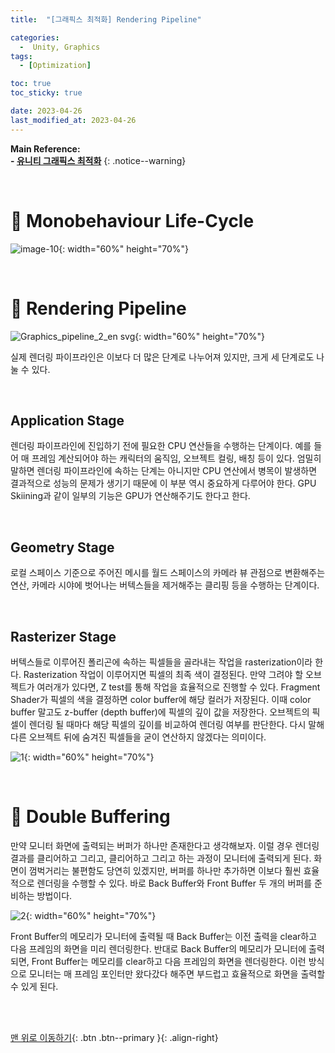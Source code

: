 ```yaml
---
title:  "[그래픽스 최적화] Rendering Pipeline" 

categories:
  -  Unity, Graphics
tags:
  - [Optimization]

toc: true
toc_sticky: true

date: 2023-04-26
last_modified_at: 2023-04-26
---
```



**Main Reference: <br>- [유니티 그래픽스 최적화](https://product.kyobobook.co.kr/detail/S000001888125)**
{: .notice--warning}

<br>

# 🐳 Monobehaviour Life-Cycle 

![image-10](https://user-images.githubusercontent.com/96368476/234336037-96555c10-cb27-404a-a05f-c3c1c775a6ff.png){: width="60%" height="70%"}



<br>



# 🐳 Rendering Pipeline

![Graphics_pipeline_2_en svg](https://user-images.githubusercontent.com/96368476/234338915-4ade388a-1485-49d4-98fc-88836a403ccf.png){: width="60%" height="70%"}

실제 렌더링 파이프라인은 이보다 더 많은 단계로 나누어져 있지만, 크게 세 단계로도 나눌 수 있다. 

<br>

## Application Stage

렌더링 파이프라인에 진입하기 전에 필요한 CPU 연산들을 수행하는 단계이다. 예를 들어 매 프레임 계산되어야 하는 캐릭터의 움직임, 오브젝트 컬링, 배칭 등이 있다. 엄밀히 말하면 렌더링 파이프라인에 속하는 단계는 아니지만 CPU 연산에서 병목이 발생하면 결과적으로 성능의 문제가 생기기 때문에 이 부분 역시 중요하게 다루어야 한다. GPU Skiining과 같이 일부의 기능은 GPU가 연산해주기도 한다고 한다.

<br>

## Geometry Stage

로컬 스페이스 기준으로 주어진 메시를 월드 스페이스의 카메라 뷰 관점으로 변환해주는 연산, 카메라 시야에 벗어나는 버텍스들을 제거해주는 클리핑 등을 수행하는 단계이다.

<br>

## Rasterizer Stage

버텍스들로 이루어진 폴리곤에 속하는 픽셀들을 골라내는 작업을 rasterization이라 한다. Rasterization 작업이 이루어지면 픽셀의 최족 색이 결정된다. 만약 그려야 할 오브젝트가 여러개가 있다면, Z test를 통해 작업을 효율적으로 진행할 수 있다. Fragment Shader가 픽셀의 색을 결정하면 color buffer에 해당 컬러가 저장된다. 이때 color buffer 말고도 z-buffer (depth buffer)에 픽셀의 깊이 값을 저장한다. 오브젝트의 픽셀이 렌더링 될 때마다 해당 픽셀의 깊이를 비교하여 렌더링 여부를 판단한다. 다시 말해 다른 오브젝트 뒤에 숨겨진 픽셀들을 굳이 연산하지 않겠다는 의미이다.

![1](https://user-images.githubusercontent.com/96368476/234344115-43008b6c-2e1d-45b0-bfb0-9b14fa47a0ba.png){: width="60%" height="70%"}


<br>


# 🐳 Double Buffering

만약 모니터 화면에 출력되는 버퍼가 하나만 존재한다고 생각해보자. 이럴 경우 렌더링 결과를 클리어하고 그리고, 클리어하고 그리고 하는 과정이 모니터에 출력되게 된다. 화면이 껌벅거리는 불편함도 당연히 있겠지만, 버퍼를 하나만 추가하면 이보다 훨씬 효율적으로 렌더링을 수행할 수 있다. 바로 Back Buffer와 Front Buffer 두 개의 버퍼를 준비하는 방법이다.

![2](https://user-images.githubusercontent.com/96368476/234346856-8f797723-e7b4-488a-b5eb-256d2234a889.png){: width="60%" height="70%"}

Front Buffer의 메모리가 모니터에 출력될 때 Back Buffer는 이전 출력을 clear하고 다음 프레임의 화면을 미리 렌더링한다. 반대로 Back Buffer의 메모리가 모니터에 출력되면, Front Buffer는 메모리를 clear하고 다음 프레임의 화면을 렌더링한다. 이런 방식으로 모니터는 매 프레임 포인터만 왔다갔다 해주면 부드럽고 효율적으로 화면을 출력할 수 있게 된다.


<br>
<br>


[맨 위로 이동하기](#){: .btn .btn--primary }{: .align-right}